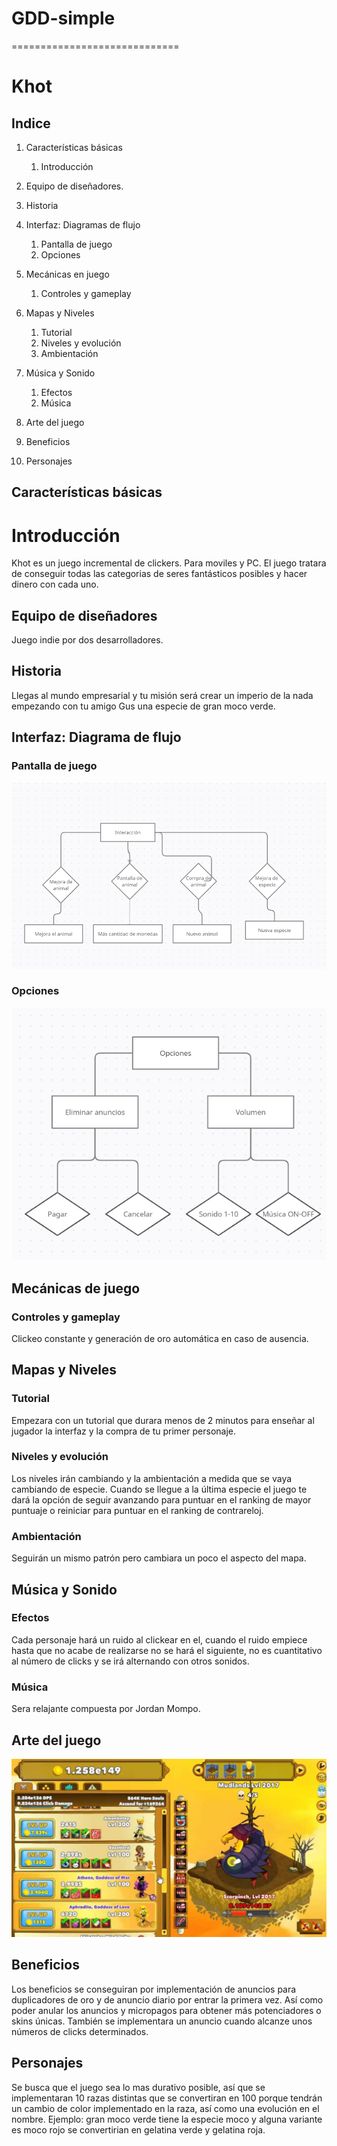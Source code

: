# GDD-simple
=============================
# Khot

## Indice


1. Características básicas
   1. Introducción

2. Equipo de diseñadores.

3. Historia
 
4. Interfaz: Diagramas de flujo
   1. Pantalla de juego
   2. Opciones
 
5. Mecánicas en juego
   1. Controles y gameplay
   
6. Mapas y Niveles
   1.  Tutorial
   2.  Niveles y evolución
   3.  Ambientación

7. Música y Sonido
   1. Efectos
   2. Música

8. Arte del juego 

9. Beneficios 

10. Personajes

## Características básicas

# Introducción

Khot es un juego incremental de clickers. Para moviles y PC. El juego tratara de conseguir todas las categorias de seres fantásticos posibles y hacer dinero con cada uno.

## Equipo de diseñadores

Juego indie por dos desarrolladores.

## Historia

Llegas al mundo empresarial y tu misión será crear un imperio de la nada empezando con tu amigo Gus una especie de gran moco verde.

## Interfaz: Diagrama de flujo

### Pantalla de juego
<img src = https://github.com/AlbertoGarciaMiguelez/GDD-simple/blob/main/img/rapido.PNG>

### Opciones
<img src = https://github.com/AlbertoGarciaMiguelez/GDD-simple/blob/main/img/opciones.PNG>

## Mecánicas de juego

### Controles y gameplay

Clickeo constante y generación de oro automática en caso de ausencia.

## Mapas y Niveles

###  Tutorial

Empezara con un tutorial que durara menos de 2 minutos para enseñar al jugador la interfaz y la compra de tu primer personaje.

###  Niveles y evolución

Los niveles irán cambiando y la ambientación a medida que se vaya cambiando de especie. Cuando se llegue a la última especie el juego te dará la opción de seguir avanzando para puntuar en el ranking de mayor puntuaje o reiniciar para puntuar en el ranking de contrareloj.

### Ambientación

Seguirán un mismo patrón  pero cambiara un poco el aspecto del mapa.

## Música y Sonido

### Efectos

Cada personaje hará un ruido al clickear en el, cuando el ruido empiece hasta que no acabe de realizarse no se hará el siguiente, no es cuantitativo al número de clicks y se irá alternando con otros sonidos.

### Música

Sera relajante compuesta por Jordan Mompo.

## Arte del juego

<img src = https://github.com/AlbertoGarciaMiguelez/GDD-simple/blob/main/img/click.jpg>

## Beneficios

Los beneficios se conseguiran por implementación de anuncios para duplicadores de oro y de anuncio diario por entrar la primera vez. Así como poder anular los anuncios y micropagos para obtener más potenciadores o skins únicas.
También se implementara un anuncio cuando alcanze unos números de clicks determinados.

## Personajes

Se busca que el juego sea lo mas durativo posible, así que se implementaran 10 razas distintas que se convertiran en 100 porque tendrán un cambio de color implementado en la raza, así como una evolución en el nombre. Ejemplo: gran moco verde tiene la especie moco y alguna variante es moco rojo se convertirian en gelatina verde y gelatina roja.
